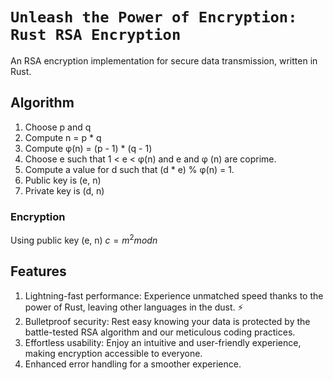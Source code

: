 # `Unleash the Power of Encryption: Rust RSA Encryption`

An RSA encryption implementation for secure data transmission, written in Rust.



## Algorithm

1. Choose p and q
2. Compute n = p * q
3. Compute φ(n) = (p - 1) * (q - 1)
4. Choose e such that 1 < e < φ(n) and e and φ (n) are coprime.
5. Compute a value for d such that (d * e) % φ(n) = 1.
6. Public key is (e, n)
7. Private key is (d, n)

### Encryption

Using public key (e, n)
$` c = m^2 mod n `$

## Features
1. Lightning-fast performance: Experience unmatched speed thanks to the power of Rust, leaving other languages in the dust. ⚡️
2. Bulletproof security: Rest easy knowing your data is protected by the battle-tested RSA algorithm and our meticulous coding practices.️
3. Effortless usability: Enjoy an intuitive and user-friendly experience, making encryption accessible to everyone.
4. Enhanced error handling for a smoother experience.
